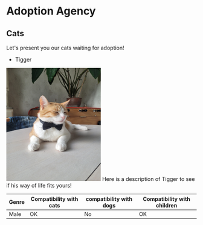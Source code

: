 # Adoption Agency #
## Cats ##
Let's present you our cats waiting for adoption!

- Tigger
 
<img src="./tigrou.jpg" alt="Tigrou" width="250" height="300">  
Here is a description of Tigger to see if his way of life fits yours!


| Genre | Compatibility with cats | compatibility with dogs | Compatibility with children |
|-------|--------------------|---------------------|----------------------|
| Male  | OK               | No                 | OK                 |








